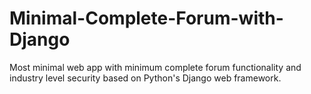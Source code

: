 # Minimal-Complete-Forum-with-Django
Most minimal web app with minimum complete forum functionality and industry level security based on Python's Django web framework.
